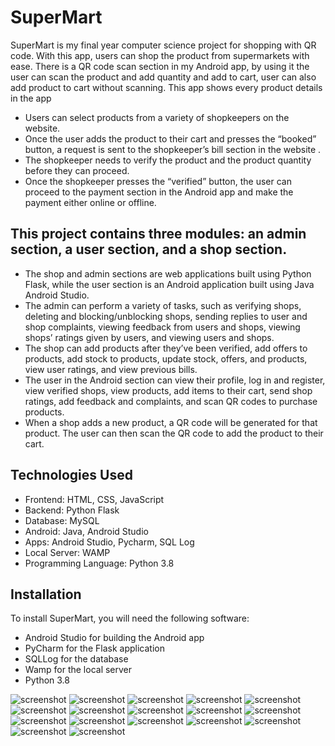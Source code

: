   # SuperMart

SuperMart is my final year computer science project for shopping with QR code. With this app, users can shop the product from supermarkets with ease. There is a QR code scan section in my Android app, by using it the user can scan the product and add quantity and add to cart, user can also add product to cart without scanning. This app shows every product   details in the app
   * Users can select products from a variety of shopkeepers on the website.  
   * Once the user adds the product to their cart and presses the “booked” button, a request is sent to the shopkeeper’s bill section in the website . 
 * The shopkeeper needs to verify the product and the product quantity before they can proceed.
 * Once the shopkeeper presses the “verified” button, the user can proceed to the payment section in the Android app and make the payment either online or offline.  

##  This project contains three modules: an admin section, a user section, and a shop section.
*  The shop and admin sections are web applications built using Python Flask, while the user section is an Android application built using Java Android Studio.
*   The admin can perform a variety of tasks, such as verifying shops, deleting and blocking/unblocking shops, sending replies to user and shop complaints, viewing feedback from users and shops, viewing shops’ ratings given by users, and viewing users and shops. 
*  The shop can add products after they’ve been verified, add offers to products, add stock to products, update stock, offers, and products, view user ratings, and view previous bills.  
* The user in the Android section can view their profile, log in and register, view verified shops, view products, add items to their cart, send shop ratings, add feedback and complaints, and scan QR codes to purchase products.
* When a shop adds a new product, a QR code will be generated for that product. The user can then scan the QR code to add the product to their cart.

## Technologies Used
* Frontend: HTML, CSS, JavaScript
* Backend: Python Flask
* Database: MySQL
* Android: Java, Android Studio
* Apps: Android Studio, Pycharm, SQL Log
* Local Server: WAMP
* Programming Language: Python 3.8
## Installation

To install SuperMart, you will need the following software:

- Android Studio for building the Android app
- PyCharm for the Flask application
- SQLLog for the database
- Wamp for the local server
- Python 3.8


![screenshot](./screenshot/1.jpg)
![screenshot](./screenshot/2.jpg)
![screenshot](./screenshot/3.jpg)
![screenshot](./screenshot/4.jpg)
![screenshot](./screenshot/5.jpg)
![screenshot](./screenshot/6.jpg)
![screenshot](./screenshot/7.jpg)
![screenshot](./screenshot/8.jpg)
![screenshot](./screenshot/9.jpg)
![screenshot](./screenshot/10.jpg)
![screenshot](./screenshot/11.jpg)
![screenshot](./screenshot/12.jpg)
![screenshot](./screenshot/13.jpg)
![screenshot](./screenshot/14.jpg)
![screenshot](./screenshot/15.jpg)
![screenshot](./screenshot/16.jpg)
![screenshot](./screenshot/17.jpg)